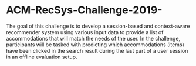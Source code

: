 # ACM-RecSys-Challenge-2019-
The goal of this challenge is to develop a session-based and context-aware recommender system using various input data to provide a list of accommodations that will match the needs of the user.  In the challenge, participants will be tasked with predicting which accommodations (items) have been clicked in the search result during the last part of a user session in an offline evaluation setup.
